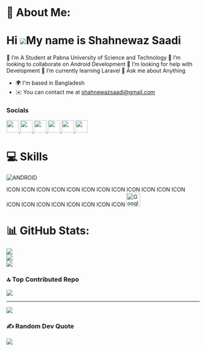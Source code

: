 # 💫 About Me:
Hi ![](https://user-images.githubusercontent.com/18350557/176309783-0785949b-9127-417c-8b55-ab5a4333674e.gif)My name is Shahnewaz Saadi
=======================================================================================================================================

🔭 I’m A Student at Pabna University of Science and Technology 👯 I’m looking to collaborate on Android Development 🤝 I’m looking for help with Development 🌱 I’m currently learning Laravel 💬 Ask me about Anything

* 🌍  I'm based in Bangladesh
* ✉️  You can contact me at [shahnewazsaadi@gmail.com](mailto:shahnewazsaadi@gmail.com)


### Socials

<p align="left"> <a href="https://discord.com/users/shahnewazsaadi" target="_blank" rel="noreferrer"> <picture> <source media="(prefers-color-scheme: dark)" srcset="undefined" /> <source media="(prefers-color-scheme: light)" srcset="https://raw.githubusercontent.com/danielcranney/readme-generator/main/public/icons/socials/discord.svg" /> <img src="https://raw.githubusercontent.com/danielcranney/readme-generator/main/public/icons/socials/discord.svg" width="32" height="32" /> </picture> </a> <a href="https://www.facebook.com/ShahnewazSaadi" target="_blank" rel="noreferrer"> <picture> <source media="(prefers-color-scheme: dark)" srcset="undefined" /> <source media="(prefers-color-scheme: light)" srcset="https://raw.githubusercontent.com/danielcranney/readme-generator/main/public/icons/socials/facebook.svg" /> <img src="https://raw.githubusercontent.com/danielcranney/readme-generator/main/public/icons/socials/facebook.svg" width="32" height="32" /> </picture> </a> <a href="https://www.github.com/Shahnewaz-saadi" target="_blank" rel="noreferrer"> <picture> <source media="(prefers-color-scheme: dark)" srcset="https://raw.githubusercontent.com/danielcranney/readme-generator/main/public/icons/socials/github-dark.svg" /> <source media="(prefers-color-scheme: light)" srcset="https://raw.githubusercontent.com/danielcranney/readme-generator/main/public/icons/socials/github.svg" /> <img src="https://raw.githubusercontent.com/danielcranney/readme-generator/main/public/icons/socials/github.svg" width="32" height="32" /> </picture> </a> <a href="http://www.instagram.com/shahnewaz_saadi" target="_blank" rel="noreferrer"> <picture> <source media="(prefers-color-scheme: dark)" srcset="undefined" /> <source media="(prefers-color-scheme: light)" srcset="https://raw.githubusercontent.com/danielcranney/readme-generator/main/public/icons/socials/instagram.svg" /> <img src="https://raw.githubusercontent.com/danielcranney/readme-generator/main/public/icons/socials/instagram.svg" width="32" height="32" /> </picture> </a> <a href="https://www.linkedin.com/in/shahnewaz-saadi-b751171b3" target="_blank" rel="noreferrer"> <picture> <source media="(prefers-color-scheme: dark)" srcset="undefined" /> <source media="(prefers-color-scheme: light)" srcset="https://raw.githubusercontent.com/danielcranney/readme-generator/main/public/icons/socials/linkedin.svg" /> <img src="https://raw.githubusercontent.com/danielcranney/readme-generator/main/public/icons/socials/linkedin.svg" width="32" height="32" /> </picture> </a> <a href="https://www.youtube.com/@shahnewazsaadi2895" target="_blank" rel="noreferrer"> <picture> <source media="(prefers-color-scheme: dark)" srcset="undefined" /> <source media="(prefers-color-scheme: light)" srcset="https://raw.githubusercontent.com/danielcranney/readme-generator/main/public/icons/socials/youtube.svg" /> <img src="https://raw.githubusercontent.com/danielcranney/readme-generator/main/public/icons/socials/youtube.svg" width="32" height="32" /> </picture> </a></p>


# 💻 Skills
![ANDROID](https://img.shields.io/badge/android-%2320232a.svg?style=plastic&logo=android&logoColor=%a4c639) <p align="left">
ICON ICON ICON ICON ICON ICON ICON ICON ICON ICON ICON ICON ICON ICON ICON ICON ICON ICON ICON ICON
<a href="https://cloud.google.com/" target="_blank" rel="noreferrer"><img src="https://raw.githubusercontent.com/danielcranney/readme-generator/main/public/icons/skills/googlecloud-colored.svg" width="36" height="36" alt="Google Cloud" /></a>
</p>

# 📊 GitHub Stats:
![](https://github-readme-stats.vercel.app/api?username=Shahnewaz-saadi&theme=blue-green&hide_border=true&include_all_commits=true&count_private=true)<br/>
![](https://github-readme-streak-stats.herokuapp.com/?user=Shahnewaz-saadi&theme=blue-green&hide_border=true)<br/>
![](https://github-readme-stats.vercel.app/api/top-langs/?username=Shahnewaz-saadi&theme=blue-green&hide_border=true&include_all_commits=true&count_private=true&layout=compact)

### 🔝 Top Contributed Repo
![](https://github-contributor-stats.vercel.app/api?username=Shahnewaz-saadi&limit=5&theme=dark&combine_all_yearly_contributions=true)

---
[![](https://visitcount.itsvg.in/api?id=Shahnewaz-saadi&icon=5&color=3)](https://visitcount.itsvg.in)


### ✍️ Random Dev Quote
![](https://quotes-github-readme.vercel.app/api?type=vetical&theme=merko)


